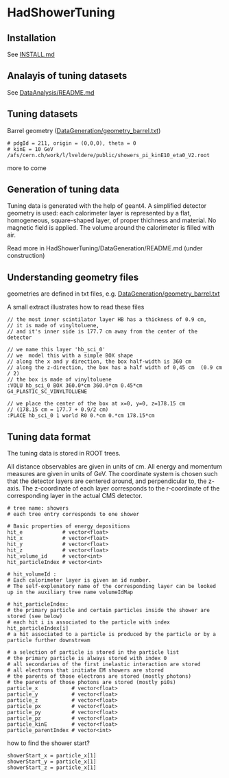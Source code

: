 # HadShowerTuning

## Installation

See [INSTALL.md](INSTALL.md)

## Analayis of tuning datasets

See [DataAnalysis/README.md](DataAnalysis/README.md)

## Tuning datasets

Barrel geometry ([DataGeneration/geometry_barrel.txt](DataGeneration/geometry_barrel.txt))
```
# pdgId = 211, origin = (0,0,0), theta = 0
# kinE = 10 GeV
/afs/cern.ch/work/l/lveldere/public/showers_pi_kinE10_eta0_V2.root
```

more to come

## Generation of tuning data

Tuning data is generated with the help of geant4.
A simplified detector geometry is used:
each calorimeter layer is represented by a 
flat, homogeneous, square-shaped layer, 
of proper thichness and material.
No magnetic field is applied.
The volume around the calorimeter is filled with air.

Read more in HadShowerTuning/DataGeneration/README.md (under construction)

## Understanding geometry files

geometries are defined in txt files, e.g.
[DataGeneration/geometry_barrel.txt](DataGeneration/geometry_barrel.txt)

A small extract illustrates how to read these files
```
// the most inner scintilator layer HB has a thickness of 0.9 cm,
// it is made of vinyltoluene, 
// and it's inner side is 177.7 cm away from the center of the detector

// we name this layer 'hb_sci_0'
// we  model this with a simple BOX shape
// along the x and y direction, the box half-width is 360 cm
// along the z-direction, the box has a half width of 0,45 cm  (0.9 cm / 2)
// the box is made of vinyltoluene 
:VOLU hb_sci_0 BOX 360.0*cm 360.0*cm 0.45*cm G4_PLASTIC_SC_VINYLTOLUENE 

// we place the center of the box at x=0, y=0, z=178.15 cm
// (178.15 cm = 177.7 + 0.9/2 cm)
:PLACE hb_sci_0 1 world R0 0.*cm 0.*cm 178.15*cm
```

## Tuning data format

The tuning data is stored in ROOT trees.

All distance observables are given in units of cm.
All energy and momentum measures are given in units of GeV.
The coordinate system is chosen such that the detector layers
are centered around, and perpendicular to, the z-axis.
The z-coordinate of each layer corresponds to the r-coordinate of the corresponding layer in the actual CMS detector.

```
# tree name: showers
# each tree entry corresponds to one shower

# Basic properties of energy depositions
hit_e             # vector<float>
hit_x             # vector<float>
hit_y             # vector<float>
hit_z             # vector<float>
hit_volume_id     # vector<int>  
hit_particleIndex # vector<int>

# hit_volumeId :
# Each calorimeter layer is given an id number.
# The self-explenatory name of the corresponding layer can be looked up in the auxiliary tree name volumeIdMap

# hit_particleIndex:
# the primary particle and certain particles inside the shower are stored (see below)
# each hit i is associated to the particle with index hit_particleIndex[i] 
# a hit associated to a particle is produced by the particle or by a particle further downstream

# a selection of particle is stored in the particle list
# the primary particle is always stored with index 0
# all secondaries of the first inelastic interaction are stored
# all electrons that initiate EM showers are stored
# the parents of those electrons are stored (mostly photons)
# the parents of those photons are stored (mostly pi0s)
particle_x           # vector<float>
particle_y           # vector<float>
particle_z           # vector<float>
particle_px          # vector<float>
particle_py          # vector<float>
particle_pz          # vector<float>
particle_kinE        # vector<float>
particle_parentIndex # vector<int>
```

how to find the shower start?
```
showerStart_x = particle_x[1]
showerStart_y = particle_x[1]
showerStart_z = particle_x[1]
```






